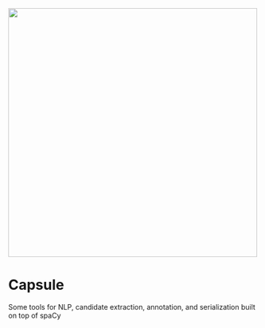 <img src="https://www.hq.nasa.gov/office/pao/History/diagrams/gemini4.gif" width="500"/>

# Capsule
Some tools for NLP, candidate extraction, annotation, and serialization built on top of spaCy
